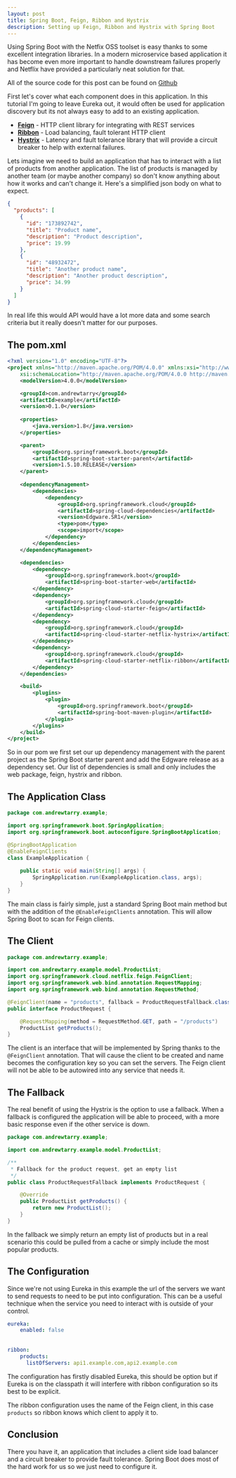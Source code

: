 ```yaml
---
layout: post
title: Spring Boot, Feign, Ribbon and Hystrix
description: Setting up Feign, Ribbon and Hystrix with Spring Boot
---
```


Using Spring Boot with the Netfix OSS toolset is easy thanks to some excellent integration libraries. In a modern microservice based application it has become even more important to handle downstream failures properly and Netflix have provided a particularly neat solution for that.

All of the source code for this post can be found on [Github](https://github.com/andrewtarry/spring-boot-feign-ribbon-hystrix)

First let's cover what each component does in this application. In this tutorial I'm going to leave Eureka out, it would often be used for application discovery but its not always easy to add to an existing application.

* **[Feign](https://github.com/OpenFeign/feign)** - HTTP client library for integrating with REST services
* **[Ribbon](https://github.com/Netflix/ribbon)** - Load balancing, fault tolerant HTTP client
* **[Hystrix](https://github.com/Netflix/Hystrix)** - Latency and fault tolerance library that will provide a circuit breaker to help with external failures.

Lets imagine we need to build an application that has to interact with a list of products from another application. The list of products is managed by another team (or maybe another company) so don't know anything about how it works and can't change it. Here's a simplified json body on what to expect. 

```json
{
  "products": [
    {
      "id": "173892742",
      "title": "Product name",
      "description": "Product description",
      "price": 19.99
    },
    {
      "id": "48932472",
      "title": "Another product name",
      "description": "Another product description",
      "price": 34.99
    }
  ]
}
```

In real life this would API would have a lot more data and some search criteria but it really doesn't matter for our purposes.

## The pom.xml

```xml
<?xml version="1.0" encoding="UTF-8"?>
<project xmlns="http://maven.apache.org/POM/4.0.0" xmlns:xsi="http://www.w3.org/2001/XMLSchema-instance"
    xsi:schemaLocation="http://maven.apache.org/POM/4.0.0 http://maven.apache.org/xsd/maven-4.0.0.xsd">
    <modelVersion>4.0.0</modelVersion>

    <groupId>com.andrewtarry</groupId>
    <artifactId>example</artifactId>
    <version>0.1.0</version>
    
    <properties>
        <java.version>1.8</java.version>
    </properties>

    <parent>
        <groupId>org.springframework.boot</groupId>
        <artifactId>spring-boot-starter-parent</artifactId>
        <version>1.5.10.RELEASE</version>
    </parent>
    
    <dependencyManagement>
        <dependencies>
            <dependency>
                <groupId>org.springframework.cloud</groupId>
                <artifactId>spring-cloud-dependencies</artifactId>
                <version>Edgware.SR1</version>
                <type>pom</type>
                <scope>import</scope>
            </dependency>
        </dependencies>
    </dependencyManagement>

    <dependencies>
        <dependency>
            <groupId>org.springframework.boot</groupId>
            <artifactId>spring-boot-starter-web</artifactId>
        </dependency>
        <dependency>
            <groupId>org.springframework.cloud</groupId>
            <artifactId>spring-cloud-starter-feign</artifactId>
        </dependency>
        <dependency>
            <groupId>org.springframework.cloud</groupId>
            <artifactId>spring-cloud-starter-netflix-hystrix</artifactId>
        </dependency>
        <dependency>
            <groupId>org.springframework.cloud</groupId>
            <artifactId>spring-cloud-starter-netflix-ribbon</artifactId>
        </dependency>
    </dependencies>

    <build>
        <plugins>
            <plugin>
                <groupId>org.springframework.boot</groupId>
                <artifactId>spring-boot-maven-plugin</artifactId>
            </plugin>
        </plugins>
    </build>
</project>
```

So in our pom we first set our up dependency management with the parent project as the Spring Boot starter parent and add the Edgware release as a dependency set. Our list of dependencies is small and only includes the web package, feign, hystrix and ribbon.

## The Application Class

```java
package com.andrewtarry.example;

import org.springframework.boot.SpringApplication;
import org.springframework.boot.autoconfigure.SpringBootApplication;

@SpringBootApplication
@EnableFeignClients
class ExampleApplication {
    
    public static void main(String[] args) {
        SpringApplication.run(ExampleApplication.class, args);
    }
}

```

The main class is fairly simple, just a standard Spring Boot main method but with the addition of the `@EnableFeignClients` annotation. This will allow Spring Boot to scan for Feign clients.

## The Client

```java
package com.andrewtarry.example;

import com.andrewtarry.example.model.ProductList;
import org.springframework.cloud.netflix.feign.FeignClient;
import org.springframework.web.bind.annotation.RequestMapping;
import org.springframework.web.bind.annotation.RequestMethod;

@FeignClient(name = "products", fallback = ProductRequestFallback.class)
public interface ProductRequest {

    @RequestMapping(method = RequestMethod.GET, path = "/products")
    ProductList getProducts();
}

```

The client is an interface that will be implemented by Spring thanks to the `@FeignClient` annotation. That will cause the client to be created and name becomes the configuration key so you can set the servers. The Feign client will not be able to be autowired into any service that needs it.

## The Fallback

The real benefit of using the Hystrix is the option to use a fallback. When a fallback is configured the application will be able to proceed, with a more basic response even if the other service is down.

```java
package com.andrewtarry.example;

import com.andrewtarry.example.model.ProductList;

/**
 * Fallback for the product request, get an empty list
 */
public class ProductRequestFallback implements ProductRequest {

    @Override
    public ProductList getProducts() {
        return new ProductList();
    }
}

```

In the fallback we simply return an empty list of products but in a real scenario this could be pulled from a cache or simply include the most popular products.

## The Configuration

Since we're not using Eureka in this example the url of the servers we want to send requests to need to be put into configuration. This can be a useful technique when the service you need to interact with is outside of your control.

```yaml
eureka:
    enabled: false
    
 
ribbon:
    products:
      listOfServers: api1.example.com,api2.example.com
```

The configuration has firstly disabled Eureka, this should be option but if Eureka is on the classpath it will interfere with ribbon configuration so its best to be explicit.

The ribbon configuration uses the name of the Feign client, in this case `products` so ribbon knows which client to apply it to.

## Conclusion

There you have it, an application that includes a client side load balancer and a circuit breaker to provide fault tolerance. Spring Boot does most of the hard work for us so we just need to configure it.

